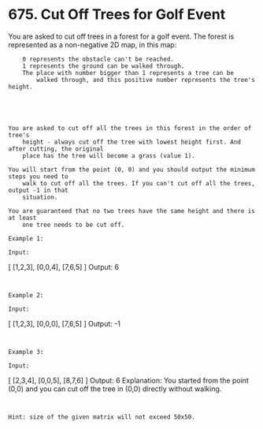 # 675. Cut Off Trees for Golf Event

You are asked to cut off trees in a forest for a golf event. The forest is represented as a
        non-negative 2D map, in this map:

    
        0 represents the obstacle can't be reached.
        1 represents the ground can be walked through.
        The place with number bigger than 1 represents a tree can be
            walked through, and this positive number represents the tree's height.
        
    

     

    You are asked to cut off all the trees in this forest in the order of tree's
        height - always cut off the tree with lowest height first. And after cutting, the original
        place has the tree will become a grass (value 1).

    You will start from the point (0, 0) and you should output the minimum steps you need to
        walk to cut off all the trees. If you can't cut off all the trees, output -1 in that
        situation.

    You are guaranteed that no two trees have the same height and there is at least
        one tree needs to be cut off.

    Example 1:

    Input:
[
 [1,2,3],
 [0,0,4],
 [7,6,5]
]
Output: 6

     

    Example 2:

    Input:
[
 [1,2,3],
 [0,0,0],
 [7,6,5]
]
Output: -1

     

    Example 3:

    Input:
[
 [2,3,4],
 [0,0,5],
 [8,7,6]
]
Output: 6
Explanation: You started from the point (0,0) and you can cut off the tree in (0,0) directly without walking.

     

    Hint: size of the given matrix will not exceed 50x50.